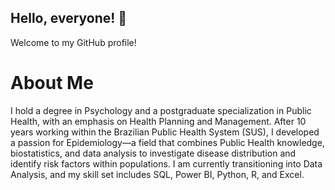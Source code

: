 ## Hello, everyone! 👋
Welcome to my GitHub profile!

# About Me
I hold a degree in Psychology and a postgraduate specialization in Public Health, with an emphasis on Health Planning and Management. After 10 years working within the Brazilian Public Health System (SUS), I developed a passion for Epidemiology—a field that combines Public Health knowledge, biostatistics, and data analysis to investigate disease distribution and identify risk factors within populations. I am currently transitioning into Data Analysis, and my skill set includes SQL, Power BI, Python, R, and Excel.
